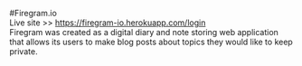 #Firegram.io<br/>
Live site >> https://firegram-io.herokuapp.com/login <br/>
Firegram was created as a digital diary and note storing web application that allows its users to make blog posts about topics they would like to keep private.
       	